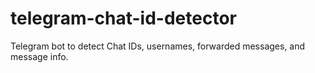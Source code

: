 # telegram-chat-id-detector
Telegram bot to detect Chat IDs, usernames, forwarded messages, and message info.
